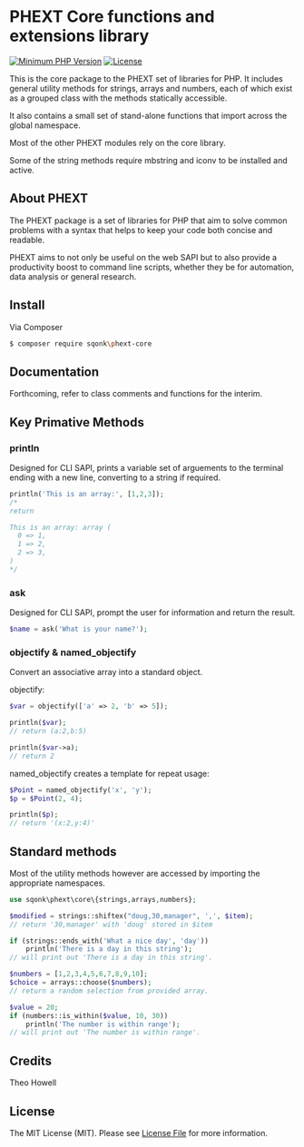 # PHEXT Core functions and extensions library

[![Minimum PHP Version](https://img.shields.io/badge/php-%3E%3D%207.3-8892BF.svg)](https://php.net/)
[![License](https://sqonk.com/opensource/license.svg)](license.txt)

This is the core package to the PHEXT set of libraries for PHP. It includes general utility methods for strings, arrays and numbers, each of which exist as a grouped class with the methods statically accessible.

It also contains a small set of stand-alone functions that import across the global namespace.

Most of the other PHEXT modules rely on the core library.

Some of the string methods require mbstring and iconv to be installed and active.

## About PHEXT

The PHEXT package is a set of libraries for PHP that aim to solve common problems with a syntax that helps to keep your code both concise and readable.

PHEXT aims to not only be useful on the web SAPI but to also provide a productivity boost to command line scripts, whether they be for automation, data analysis or general research.

## Install

Via Composer

``` bash
$ composer require sqonk\phext-core
```

## Documentation

Forthcoming, refer to class comments and functions for the interim.


## Key Primative Methods


### println

Designed for CLI SAPI, prints a variable set of arguements to the terminal ending with a new line, converting to a string if required.

``` php
println('This is an array:', [1,2,3]);
/* 
return 

This is an array: array (
  0 => 1,
  1 => 2,
  2 => 3,
)
*/
```

### ask

Designed for CLI SAPI, prompt the user for information and return the result.

``` php
$name = ask('What is your name?');
```


### objectify & named_objectify

Convert an associative array into a standard object.

objectify:

``` php
$var = objectify(['a' => 2, 'b' => 5]);

println($var);
// return (a:2,b:5)

println($var->a);
// return 2
```
 
named_objectify creates a template for repeat usage:

``` php
$Point = named_objectify('x', 'y');
$p = $Point(2, 4);

println($p);
// return '(x:2,y:4)'
```
 
## Standard methods

Most of the utility methods however are accessed by importing the appropriate namespaces.

``` php
use sqonk\phext\core\{strings,arrays,numbers};

$modified = strings::shiftex("doug,30,manager", ',', $item);
// return '30,manager' with 'doug' stored in $item

if (strings::ends_with('What a nice day', 'day')) 
	println('There is a day in this string');
// will print out 'There is a day in this string'.

$numbers = [1,2,3,4,5,6,7,8,9,10];
$choice = arrays::choose($numbers);
// return a random selection from provided array.

$value = 20;
if (numbers::is_within($value, 10, 30))
	println('The number is within range');
// will print out 'The number is within range'.
```
 
## Credits

Theo Howell
 
## License

The MIT License (MIT). Please see [License File](license.txt) for more information.
